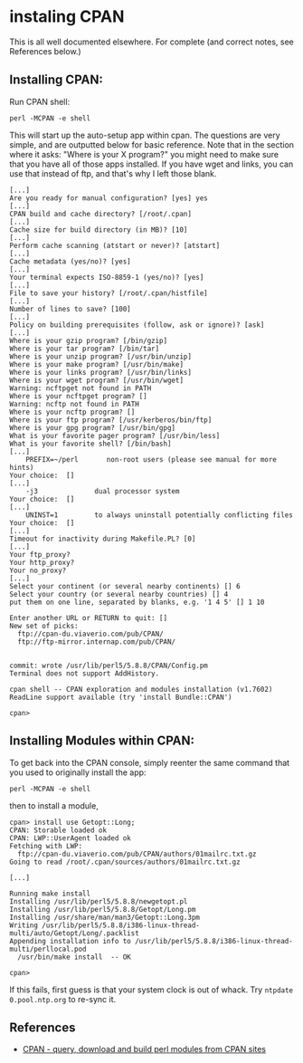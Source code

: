 # instaling CPAN
This is all well documented elsewhere.  For complete (and correct notes, see References below.)

## Installing CPAN:
Run CPAN shell:
```
perl -MCPAN -e shell
```
This will start up the auto-setup app within cpan. The questions are very simple, and are outputted below for basic reference. Note that in the section where it asks: "Where is your X program?" you might need to make sure that you have all of those apps installed. If you have wget and links, you can use that instead of ftp, and that's why I left those blank.
```
[...]
Are you ready for manual configuration? [yes] yes
[...]
CPAN build and cache directory? [/root/.cpan]
[...]
Cache size for build directory (in MB)? [10]
[...]
Perform cache scanning (atstart or never)? [atstart]
[...]
Cache metadata (yes/no)? [yes]
[...]
Your terminal expects ISO-8859-1 (yes/no)? [yes]
[...]
File to save your history? [/root/.cpan/histfile]
[...]
Number of lines to save? [100]
[...]
Policy on building prerequisites (follow, ask or ignore)? [ask]
[...]
Where is your gzip program? [/bin/gzip]
Where is your tar program? [/bin/tar]
Where is your unzip program? [/usr/bin/unzip]
Where is your make program? [/usr/bin/make]
Where is your links program? [/usr/bin/links]
Where is your wget program? [/usr/bin/wget]
Warning: ncftpget not found in PATH
Where is your ncftpget program? []
Warning: ncftp not found in PATH
Where is your ncftp program? []
Where is your ftp program? [/usr/kerberos/bin/ftp]
Where is your gpg program? [/usr/bin/gpg]
What is your favorite pager program? [/usr/bin/less]
What is your favorite shell? [/bin/bash]
[...]
    PREFIX=~/perl       non-root users (please see manual for more hints)
Your choice:  []
[...]
    -j3              dual processor system
Your choice:  []
[...]
    UNINST=1         to always uninstall potentially conflicting files
Your choice:  []
[...]
Timeout for inactivity during Makefile.PL? [0]
[...]
Your ftp_proxy?
Your http_proxy?
Your no_proxy?
[...]
Select your continent (or several nearby continents) [] 6
Select your country (or several nearby countries) [] 4
put them on one line, separated by blanks, e.g. '1 4 5' [] 1 10

Enter another URL or RETURN to quit: []
New set of picks:
  ftp://cpan-du.viaverio.com/pub/CPAN/
  ftp://ftp-mirror.internap.com/pub/CPAN/


commit: wrote /usr/lib/perl5/5.8.8/CPAN/Config.pm
Terminal does not support AddHistory.

cpan shell -- CPAN exploration and modules installation (v1.7602)
ReadLine support available (try 'install Bundle::CPAN')

cpan>
```

## Installing Modules within CPAN:
To get back into the CPAN console, simply reenter the same command that you used to originally install the app: 
```
perl -MCPAN -e shell
```
then to install a module,
```
cpan> install use Getopt::Long;
CPAN: Storable loaded ok
CPAN: LWP::UserAgent loaded ok
Fetching with LWP:
  ftp://cpan-du.viaverio.com/pub/CPAN/authors/01mailrc.txt.gz
Going to read /root/.cpan/sources/authors/01mailrc.txt.gz

[...]

Running make install
Installing /usr/lib/perl5/5.8.8/newgetopt.pl
Installing /usr/lib/perl5/5.8.8/Getopt/Long.pm
Installing /usr/share/man/man3/Getopt::Long.3pm
Writing /usr/lib/perl5/5.8.8/i386-linux-thread-multi/auto/Getopt/Long/.packlist
Appending installation info to /usr/lib/perl5/5.8.8/i386-linux-thread-multi/perllocal.pod
  /usr/bin/make install  -- OK

cpan>
```

If this fails, first guess is that your system clock is out of whack.  Try `ntpdate 0.pool.ntp.org` to re-sync it. 


## References
 - [CPAN - query, download and build perl modules from CPAN sites](http://theoryx5.uwinnipeg.ca/CPAN/perl/lib/CPAN.html)